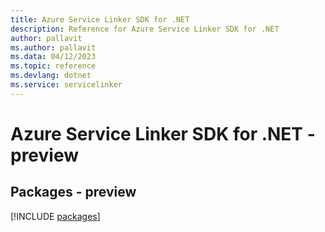 ```yaml
---
title: Azure Service Linker SDK for .NET
description: Reference for Azure Service Linker SDK for .NET
author: pallavit
ms.author: pallavit
ms.data: 04/12/2023
ms.topic: reference
ms.devlang: dotnet
ms.service: servicelinker
---
```

# Azure Service Linker SDK for .NET - preview
## Packages - preview
[!INCLUDE [packages](service-linker-index.md)]